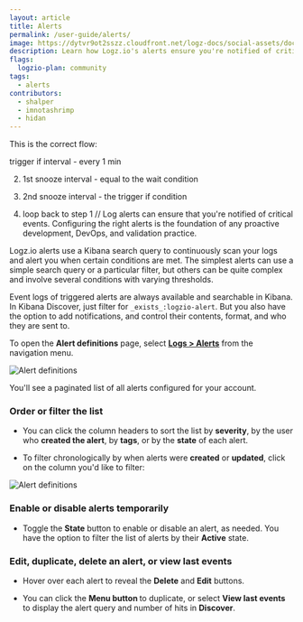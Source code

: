 ```yaml
---
layout: article
title: Alerts
permalink: /user-guide/alerts/
image: https://dytvr9ot2sszz.cloudfront.net/logz-docs/social-assets/docs-social.jpg
description: Learn how Logz.io's alerts ensure you're notified of critical events
flags:
  logzio-plan: community
tags:
  - alerts
contributors:
  - shalper
  - imnotashrimp
  - hidan
---
```




This is the correct flow:

trigger if interval - every 1 min

2. 1st snooze interval - equal to the wait condition

3. 2nd snooze interval - the trigger if condition

4. loop back to step 1
//
Log alerts can ensure that you're notified of critical events. Configuring the right alerts is the foundation of any proactive development, DevOps, and validation practice.

Logz.io alerts use a Kibana search query to continuously scan your logs and alert you when certain conditions are met. The simplest alerts can use a simple search query or a particular filter, but others can be quite complex and involve several conditions with varying thresholds.

Event logs of triggered alerts are always available and searchable in Kibana. In Kibana Discover, just filter for `_exists_:logzio-alert`. But you also have the option to add notifications, and control their contents, format, and who they are sent to.

To open the **Alert definitions** page,
select [**Logs > Alerts**](https://app.logz.io/#/dashboard/triggers/alert-definitions)
from the navigation menu.

![Alert definitions](https://dytvr9ot2sszz.cloudfront.net/logz-docs/alerts/alerts-main-march-2022.png)

You'll see a paginated list of all alerts configured for your account.


### Order or filter the list

* You can click the column headers to sort the list by **severity**, by the user who **created the alert**, by **tags**, or by the **state** of each alert. 

* To filter chronologically by when alerts were **created** or **updated**, click on the column you'd like to filter:

![Alert definitions](https://dytvr9ot2sszz.cloudfront.net/logz-docs/alerts/alerts-updated-by-screenshot.png)

### Enable or disable alerts temporarily

* Toggle the **State** button to enable or disable an alert, as needed. You have the option to filter the list of alerts by their **Active** state.


### Edit, duplicate, delete an alert, or view last events

* Hover over each alert to reveal the **Delete** and **Edit** buttons.

* You can click the **Menu button <i class="li li-ellipsis-v"></i>** to duplicate, or select **View last events** to display the alert query and number of hits in **Discover**.
